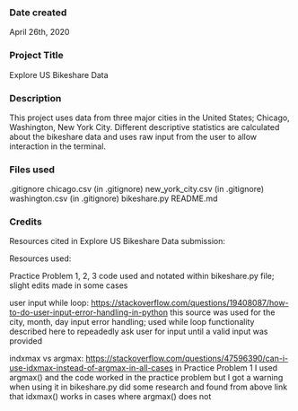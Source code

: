 ### Date created
April 26th, 2020

### Project Title
Explore US Bikeshare Data

### Description
This project uses data from three major cities in the United States; Chicago, Washington, New York City. Different descriptive statistics are calculated about the bikeshare data and uses raw input from the user to allow interaction in the terminal.

### Files used
.gitignore
chicago.csv (in .gitignore)
new_york_city.csv (in .gitignore)
washington.csv (in .gitignore)
bikeshare.py
README.md

### Credits
Resources cited in Explore US Bikeshare Data submission:

Resources used:

Practice Problem 1, 2, 3 code used and notated within bikeshare.py file; slight edits made in some cases


user input while loop: https://stackoverflow.com/questions/19408087/how-to-do-user-input-error-handling-in-python
	this source was used for the city, month, day input error handling; used while loop functionality described here to repeadedly ask user for input until a valid input was provided

indxmax vs argmax: https://stackoverflow.com/questions/47596390/can-i-use-idxmax-instead-of-argmax-in-all-cases
	in Practice Problem 1 I used argmax() and the code worked in the practice problem but I got a warning when using it in bikeshare.py
    did some research and found from above link that idxmax() works in cases where argmax() does not
